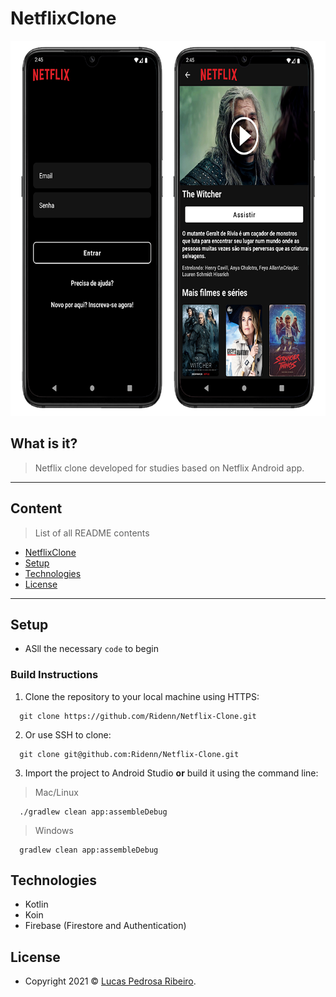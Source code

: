 # NetflixClone

<p align="center">
    <img src="docs/app_demo.png" height="600">
</p>

## What is it?

> Netflix clone developed for studies based on Netflix Android app.
---

## Content

> List of all README contents

- [NetflixClone](#NetflixClone)
- [Setup](#setup)
- [Technologies](#technologies)
- [License](#license)

---

## Setup

- ASll the necessary `code` to begin

### Build Instructions

1. Clone the repository to your local machine using HTTPS: 

```shell
  git clone https://github.com/Ridenn/Netflix-Clone.git
  ```

2. Or use SSH to clone:

```shell
  git clone git@github.com:Ridenn/Netflix-Clone.git
  ```

3. Import the project to Android Studio **or** build it using the command line:

> Mac/Linux
```shell
  ./gradlew clean app:assembleDebug
  ```

> Windows
```shell
  gradlew clean app:assembleDebug
  ```

## Technologies

- Kotlin
- Koin
- Firebase (Firestore and Authentication)

## License

- Copyright 2021 © <a href="https://github.com/Ridenn" target="_blank">Lucas Pedrosa Ribeiro</a>.